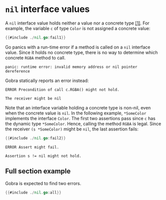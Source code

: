 # `nil` interface values

A `nil` interface value holds neither a value nor a concrete type [[1]](https://go.dev/tour/methods/13).
For example, the variable `c` of type `Color` is not assigned a concrete value:
``` go panics
{{#include ./nil.go:fail1}}
```
Go panics with a run-time error if a method is called on a `nil` interface value.
Since it holds no concrete type, there is no way to determine which concrete `RGBA` method to call.
``` text
panic: runtime error: invalid memory address or nil pointer dereference
```
Gobra statically reports an error instead:
``` text
ERROR Precondition of call c.RGBA() might not hold. 

The receiver might be nil
```

Note that an interface variable holding a concrete type is non-nil, even when the concrete value is `nil`.
In the following example, `*SomeColor` implements the interface `Color`.
The first two assertions pass since `c` has the dynamic type `*SomeColor`.
Hence, calling the method `RGBA` is legal.
Since the receiver `(s *SomeColor)` might be `nil`, the last assertion fails:
``` go does_not_verify
{{#include ./nil.go:fail2}}
```
``` text
ERROR Assert might fail.

Assertion s != nil might not hold.
```

## Full section example
Gobra is expected to find two errors.
``` go does_not_verify
{{#include ./nil.go:all}}
```
